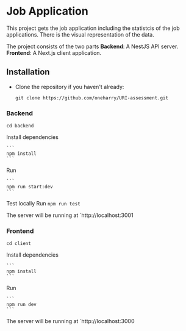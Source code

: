 # Job Application
This project gets the job application including the statistcis of the job applications. There is the visual representation of the data.   

The project consists of the two parts
   **Backend**: A NestJS API server.
   **Frontend**: A Next.js client application.

## Installation
 - Clone the repository if you haven't already:
    ```CMD
    git clone https://github.com/oneharry/URI-assessment.git
    ```

### Backend
   ```
   cd backend
   ```
Install dependencies

    ```
    npm install
    ```
Run

    ```
    npm run start:dev
    ```
Test locally
Run
    ```
    npm run test
    ```

The server will be running at `http://localhost:3001


### Frontend
   ```
   cd client
   ```
Install dependencies

    ```
    npm install
    ```

Run

    ```
    npm run dev
    ```
The server will be running at `http://localhost:3000






